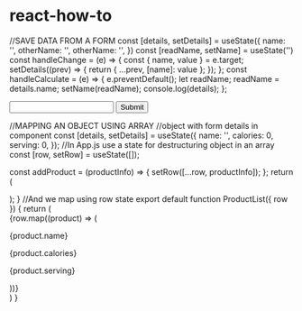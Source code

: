# react-how-to

//SAVE DATA FROM A FORM
const [details, setDetails] = useState({
       name: '',
       otherName: '',
       otherName: '',
       }) 
const [readName, setName] = useState('')
const handleChange = (e) => {
            const { name, value } = e.target;
            setDetails((prev) => {
                return { ...prev, [name]: value };
            });
        };
const handleCalculate = (e) => {
    e.preventDefault();
   let readName;
   readName = details.name;
   setName(readName);
   console.log(details);
};

<form onSubmit={handleCalculate}>

<input type='text' name='name' onChange={handleChange} className='text-black'></input>
<button type='submit' className="w-[50%] ml-[25%] mr-[25%] mt-4 bg-blue-500 hover:bg-blue-700 text-white font-bold py-2 px-4 border border-blue-700 rounded"> Submit </button>
</form>


//MAPPING AN OBJECT USING ARRAY
//object with form details in component
    const [details, setDetails] = useState({
        name: '',
        calories: 0,
        serving: 0,
    }); 
//In App.js use a state for destructuring object in an array
  const [row, setRow] = useState([]);

  const addProduct = (productInfo) => {
    setRow([...row, productInfo]);
  };
  return (
      <div>
        <Form addProduct={addProduct} />
        <ProductList row={row} />
      </div>
  );
}
//And we map using row state
export default function ProductList({ row }) {
  return (
          <div className='flex flex-col'>
          {row.map((product) => (
            <div key={uuid}>
              <p className='w-[25%]'>{product.name}</p>
                <p className='w-[25%]'>{product.calories}</p>
                <p className='w-[25%]'>{product.serving}</p>
              </div>
          ))}
          </div>
  )
}
